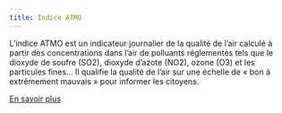 ```yaml
---
title: Indice ATMO
---
```


L’indice ATMO est un indicateur journalier de la qualité de l’air calculé à partir des concentrations dans l’air de polluants réglementés tels que le dioxyde de soufre (SO2), dioxyde d’azote (NO2), ozone (O3) et les particules fines... Il qualifie la
qualité de l’air sur une échelle de « bon à extrêmement mauvais » pour informer les citoyens.

[En savoir plus](https://atmo-france.org/lindice-atmo/)
